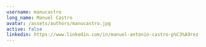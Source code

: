 ```yaml
---
username: manucastro
long_name: Manuel Castro
avatar: /assets/authors/manucastro.jpg
active: false
linkedin: https://www.linkedin.com/in/manuel-antonio-castro-p%C3%A9rez-b955a08/
---
```

